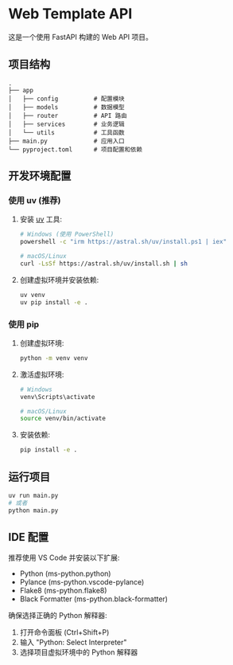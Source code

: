 # Web Template API

这是一个使用 FastAPI 构建的 Web API 项目。

## 项目结构

```
.
├── app
│   ├── config          # 配置模块
│   ├── models          # 数据模型
│   ├── router          # API 路由
│   ├── services        # 业务逻辑
│   └── utils           # 工具函数
├── main.py             # 应用入口
└── pyproject.toml      # 项目配置和依赖
```

## 开发环境配置

### 使用 uv (推荐)

1. 安装 [uv](https://github.com/astral-sh/uv) 工具:
   ```bash
   # Windows (使用 PowerShell)
   powershell -c "irm https://astral.sh/uv/install.ps1 | iex"
   
   # macOS/Linux
   curl -LsSf https://astral.sh/uv/install.sh | sh
   ```

2. 创建虚拟环境并安装依赖:
   ```bash
   uv venv
   uv pip install -e .
   ```

### 使用 pip

1. 创建虚拟环境:
   ```bash
   python -m venv venv
   ```

2. 激活虚拟环境:
   ```bash
   # Windows
   venv\Scripts\activate
   
   # macOS/Linux
   source venv/bin/activate
   ```

3. 安装依赖:
   ```bash
   pip install -e .
   ```

## 运行项目

```bash
uv run main.py
# 或者
python main.py
```

## IDE 配置

推荐使用 VS Code 并安装以下扩展:
- Python (ms-python.python)
- Pylance (ms-python.vscode-pylance)
- Flake8 (ms-python.flake8)
- Black Formatter (ms-python.black-formatter)

确保选择正确的 Python 解释器:
1. 打开命令面板 (Ctrl+Shift+P)
2. 输入 "Python: Select Interpreter"
3. 选择项目虚拟环境中的 Python 解释器